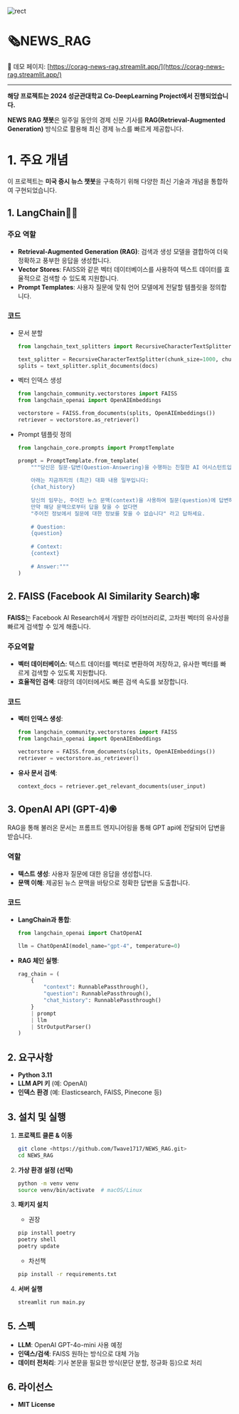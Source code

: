 
![rect](https://capsule-render.vercel.app/api?type=rect&color=gradient&text=2024%20SKKU&fontAlign=30&fontSize=30&textBg=true&desc=Use%20%27textBg%27%20to%20highlight%20%27text%27&descAlign=60&descAlignY=50)
# 🗞️NEWS_RAG

🚀 데모 페이지: [https://corag-news-rag.streamlit.app/](https://corag-news-rag.streamlit.app/)

---

**해당 프로젝트는 2024 성균관대학교 Co-DeepLearning Project에서 진행되었습니다.**

**NEWS RAG 챗봇**은 일주일 동안의 경제 신문 기사를 **RAG(Retrieval-Augmented Generation)** 방식으로 활용해 최신 경제 뉴스를 빠르게 제공합니다.

# **1. 주요 개념**

이 프로젝트는 **미국 증시 뉴스 챗봇**을 구축하기 위해 다양한 최신 기술과 개념을 통합하여 구현되었습니다.

## 1. LangChain🦜🔗

### 주요 역할

- **Retrieval-Augmented Generation (RAG)**: 검색과 생성 모델을 결합하여 더욱 정확하고 풍부한 응답을 생성합니다.
- **Vector Stores**: FAISS와 같은 벡터 데이터베이스를 사용하여 텍스트 데이터를 효율적으로 검색할 수 있도록 지원합니다.
- **Prompt Templates**: 사용자 질문에 맞춰 언어 모델에게 전달할 템플릿을 정의합니다.

### 코드

- 문서 분할
    
    ```python
    from langchain_text_splitters import RecursiveCharacterTextSplitter
    
    text_splitter = RecursiveCharacterTextSplitter(chunk_size=1000, chunk_overlap=100)
    splits = text_splitter.split_documents(docs)
    ```
    
- 벡터 인덱스 생성
    
    ```python
    from langchain_community.vectorstores import FAISS
    from langchain_openai import OpenAIEmbeddings
    
    vectorstore = FAISS.from_documents(splits, OpenAIEmbeddings())
    retriever = vectorstore.as_retriever()
    ```
    
- Prompt 템플릿 정의
    
    ```python
    from langchain_core.prompts import PromptTemplate
    
    prompt = PromptTemplate.from_template(
        """당신은 질문-답변(Question-Answering)을 수행하는 친절한 AI 어시스턴트입니다.
        
        아래는 지금까지의 (최근) 대화 내용 일부입니다:
        {chat_history}
        
        당신의 임무는, 주어진 뉴스 문맥(context)을 사용하여 질문(question)에 답변하는 것입니다.
        만약 해당 문맥으로부터 답을 찾을 수 없다면
        "주어진 정보에서 질문에 대한 정보를 찾을 수 없습니다" 라고 답하세요.
        
        # Question:
        {question}
        
        # Context:
        {context}
        
        # Answer:"""
    )
    
    ```
    

## 2. FAISS (Facebook AI Similarity Search)🕸️

**FAISS**는 Facebook AI Research에서 개발한 라이브러리로, 고차원 벡터의 유사성을 빠르게 검색할 수 있게 해줍니다.

### 주요역할

- **벡터 데이터베이스**: 텍스트 데이터를 벡터로 변환하여 저장하고, 유사한 벡터를 빠르게 검색할 수 있도록 지원합니다.
- **효율적인 검색**: 대량의 데이터에서도 빠른 검색 속도를 보장합니다.

### 코드

- **벡터 인덱스 생성**:
    
    ```python
    from langchain_community.vectorstores import FAISS
    from langchain_openai import OpenAIEmbeddings
    
    vectorstore = FAISS.from_documents(splits, OpenAIEmbeddings())
    retriever = vectorstore.as_retriever()
    ```
    
- **유사 문서 검색**:
    
    ```python
    context_docs = retriever.get_relevant_documents(user_input)
    ```
    

## 3. OpenAI API (GPT-4)֎

RAG을 통해 불러온 문서는 프롬프트 엔지니어링을 통해 GPT api에 전달되어 답변을 받습니다. 

### 역할

- **텍스트 생성**: 사용자 질문에 대한 응답을 생성합니다.
- **문맥 이해**: 제공된 뉴스 문맥을 바탕으로 정확한 답변을 도출합니다.

### 코드

- **LangChain과 통합**:
    
    ```python
    from langchain_openai import ChatOpenAI
    
    llm = ChatOpenAI(model_name="gpt-4", temperature=0)
    ```
    
- **RAG 체인 실행**:
    
    ```python
    rag_chain = (
        {
            "context": RunnablePassthrough(),
            "question": RunnablePassthrough(),
            "chat_history": RunnablePassthrough()
        }
        | prompt
        | llm
        | StrOutputParser()
    )
    ```
    

## 2. 요구사항

- **Python 3.11**
- **LLM API 키** (예: OpenAI)
- **인덱스 환경** (예: Elasticsearch, FAISS, Pinecone 등)

## **3. 설치 및 실행**

1. **프로젝트 클론 & 이동**
    
    ```bash
    git clone <https://github.com/Twave1717/NEWS_RAG.git>
    cd NEWS_RAG
    ```
    
2. **가상 환경 설정 (선택)**
    
    ```bash
    python -m venv venv
    source venv/bin/activate  # macOS/Linux
    ```
    
3. **패키지 설치**
    - 권장
    
    ```bash
    pip install poetry
    poetry shell
    poetry update
    ```
    
    - 차선책
    
    ```bash
    pip install -r requirements.txt
    ```
    
4. **서버 실행**
    
    ```bash
    streamlit run main.py
    ```
    

## **5. 스펙**

- **LLM**: OpenAI GPT-4o-mini 사용 예정
- **인덱스/검색**: FAISS 원하는 방식으로 대체 가능
- **데이터 전처리**: 기사 본문을 필요한 방식(문단 분할, 정규화 등)으로 처리

## 6. 라이선스

- **MIT License**
